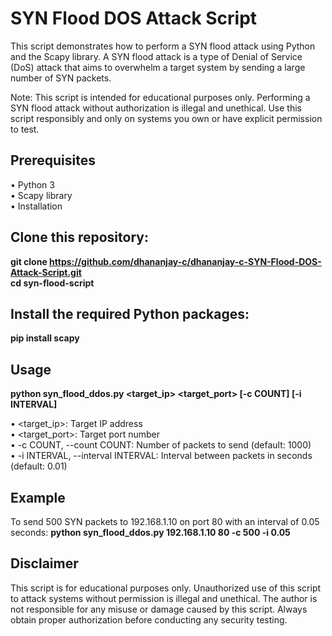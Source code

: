 # SYN Flood DOS Attack Script

This script demonstrates how to perform a SYN flood attack using Python and the Scapy library. A SYN flood attack is a type of Denial of Service (DoS) attack that aims to overwhelm a target system by sending a large number of SYN packets.

Note: This script is intended for educational purposes only. Performing a SYN flood attack without authorization is illegal and unethical. Use this script responsibly and only on systems you own or have explicit permission to test.


## Prerequisites
• Python 3 <br>
• Scapy library <br>
• Installation <br>


## Clone this repository:
**git clone https://github.com/dhananjay-c/dhananjay-c-SYN-Flood-DOS-Attack-Script.git** <br>
**cd syn-flood-script**


## Install the required Python packages:
**pip install scapy**


## Usage
**python syn_flood_ddos.py <target_ip> <target_port> [-c COUNT] [-i INTERVAL]**

• <target_ip>: Target IP address<br>
• <target_port>: Target port number<br>
• -c COUNT, --count COUNT: Number of packets to send (default: 1000)<br>
• -i INTERVAL, --interval INTERVAL: Interval between packets in seconds (default: 0.01)<br>


## Example
To send 500 SYN packets to 192.168.1.10 on port 80 with an interval of 0.05 seconds:
**python syn_flood_ddos.py 192.168.1.10 80 -c 500 -i 0.05**


## Disclaimer
This script is for educational purposes only. Unauthorized use of this script to attack systems without permission is illegal and unethical. The author is not responsible for any misuse or damage caused by this script. Always obtain proper authorization before conducting any security testing.
